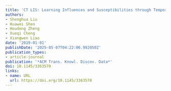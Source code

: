 ```yaml
---
title: 'CT LIS: Learning Influences and Susceptibilities through Temporal Behaviors'
authors:
- Shenghua Liu
- Huawei Shen
- Houdong Zheng
- Xueqi Cheng
- Xiangwen Liao
date: '2019-01-01'
publishDate: '2025-05-07T04:22:06.992050Z'
publication_types:
- article-journal
publication: '*ACM Trans. Knowl. Discov. Data*'
doi: 10.1145/3363570
links:
- name: URL
  url: https://doi.org/10.1145/3363570
---
```

